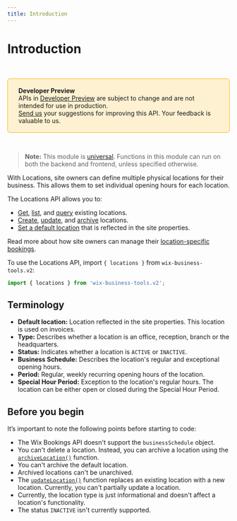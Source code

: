 ```yaml
---
title: Introduction
---
```


# Introduction

&nbsp;

<div style="background-color: #FEF1D1; padding: 18px 24px; border-radius: 6px; border: 1px solid #FDB10C; box-sizing: border-box; display: inline-block">
    <b>Developer Preview</b>
    <br/>
    <span>APIs in <a href="https://www.wix.com/velo/reference/api-overview/developer-preview">Developer Preview</a> are subject to change and are not intended for use in production.<br/><a href="mailto:velo-preview-feedback@wix.com">Send us</a> your suggestions for improving this API. Your feedback is valuable to us.</span>
</div>

&nbsp;

> **Note:** This module is
> [universal](/api-overview/api-versions#universal-modules).
> Functions in this module can run on both the backend and frontend,
> unless specified otherwise.

With Locations, site owners can define multiple physical locations for their business. This allows them to set individual opening hours for each location.

The Locations API allows you to:

+ [Get](wix-business-tools-v2/locations/getlocation), [list](wix-business-tools-v2/locations/listlocations), and [query](wix-business-tools-v2/locations/querylocations) existing locations.
+ [Create](wix-business-tools-v2/locations/createlocation), [update](wix-business-tools-v2/locations/updatelocation), and [archive](wix-business-tools-v2/locations/archivelocation) locations.
+ [Set a default location](wix-business-tools-v2/locations/setdefaultlocation) that is reflected in the site properties.

Read more about how site owners can manage their [location-specific bookings](https://support.wix.com/en/article/wix-bookings-offering-services-at-multiple-locations).

To use the Locations API, import `{ locations }` from `wix-business-tools.v2`:

```js
import { locations } from 'wix-business-tools.v2';
```

## Terminology

+ **Default location:** Location reflected in the site properties. This location is used on invoices.
+ **Type:** Describes whether a location is an office, reception, branch or the headquarters.
+ **Status:** Indicates whether a location is `ACTIVE` or `INACTIVE`.
+ **Business Schedule:** Describes the location's regular and exceptional opening hours.
+ **Period:** Regular, weekly recurring opening hours of the location.
+ **Special Hour Period:** Exception to the location's regular hours. The location can be either open or closed during the Special Hour Period.

## Before you begin

It’s important to note the following points before starting to code:

+ The Wix Bookings API doesn't support the `businessSchedule` object.
+ You can't delete a location. Instead, you can archive a location using the [`archiveLocation()`](wix-business-tools-v2/locations/archivelocation) function.
+ You can't archive the default location.
+ Archived locations can't be unarchived.
+ The [`updateLocation()`](wix-business-tools-v2/locations/updatelocation) function replaces an existing location with a new location. Currently, you can't partially update a location.
+ Currently, the location type is just informational and doesn't affect a location's functionality.
+ The status `INACTIVE` isn't currently supported.